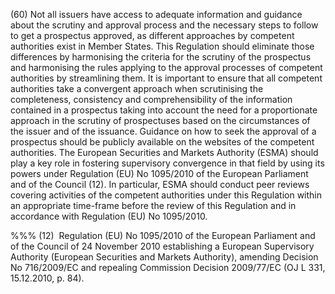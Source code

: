 (60) Not all issuers have access to adequate information and guidance about the scrutiny and approval process and the necessary steps to follow to get a prospectus approved, as different approaches by competent authorities exist in Member States. This Regulation should eliminate those differences by harmonising the criteria for the scrutiny of the prospectus and harmonising the rules applying to the approval processes of competent authorities by streamlining them. It is important to ensure that all competent authorities take a convergent approach when scrutinising the completeness, consistency and comprehensibility of the information contained in a prospectus taking into account the need for a proportionate approach in the scrutiny of prospectuses based on the circumstances of the issuer and of the issuance. Guidance on how to seek the approval of a prospectus should be publicly available on the websites of the competent authorities. The European Securities and Markets Authority (ESMA) should play a key role in fostering supervisory convergence in that field by using its powers under Regulation (EU) No 1095/2010 of the European Parliament and of the Council (12). In particular, ESMA should conduct peer reviews covering activities of the competent authorities under this Regulation within an appropriate time-frame before the review of this Regulation and in accordance with Regulation (EU) No 1095/2010.

%%% (12)  Regulation (EU) No 1095/2010 of the European Parliament and of the Council of 24 November 2010 establishing a European Supervisory Authority (European Securities and Markets Authority), amending Decision No 716/2009/EC and repealing Commission Decision 2009/77/EC (OJ L 331, 15.12.2010, p. 84).